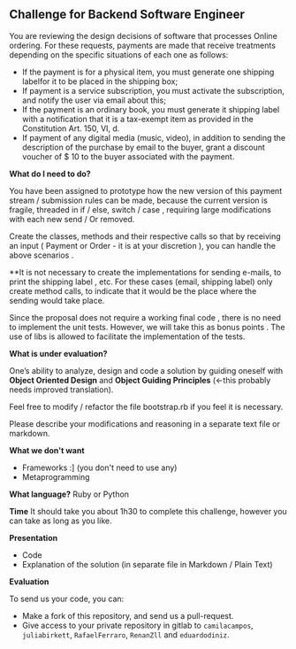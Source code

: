 ## Challenge for Backend Software Engineer

You are reviewing the design decisions of software that processes Online ordering. For these requests, payments are made that receive treatments depending on the specific situations of each one as follows:

  - If the payment is for a physical item, you must generate one shipping labelfor it to be placed in the shipping box;
  - If payment is a service subscription, you must activate the subscription, and notify the user via email about this;
  - If the payment is an ordinary book, you must generate it shipping label with a notification that it is a tax-exempt item as provided in the Constitution Art. 150, VI, d.
  - If payment of any digital media (music, video), in addition to sending the description of the purchase by email to the buyer, grant a discount voucher of $ 10 to the buyer associated with the payment.

__What do I need to do?__

You have been assigned to prototype how the new version of this payment stream / submission rules can be made, because the current version is fragile, threaded in if / else, switch / case , requiring large modifications with each new send / Or removed.

Create the classes, methods and their respective calls so that by receiving an input ( Payment or Order - it is at your discretion ), you can handle the above scenarios .

**It is not necessary to create the implementations for sending e-mails, to print the shipping label , etc. For these cases (email, shipping label) only create method calls, to indicate that it would be the place where the sending would take place.

Since the proposal does not require a working final code , there is no need to implement the unit tests. However, we will take this as bonus points . The use of libs is allowed to facilitate the implementation of the tests.

__What is under evaluation?__

One’s ability to analyze, design and code a solution by guiding oneself with **Object Oriented Design** and **Object Guiding Principles** (<-this probably needs improved translation).

Feel free to modify / refactor the file bootstrap.rb if you feel it is necessary.

Please describe your modifications and reasoning in a separate text file or markdown.

__What we don't want__
 - Frameworks :] (you don't need to use any)
 - Metaprogramming

__What language?__
Ruby or Python

__Time__
It should take you about 1h30 to complete this challenge, however you can take as long as you like.

__Presentation__
  - Code
  - Explanation of the solution (in separate file in Markdown / Plain Text)

__Evaluation__

To send us your code, you can:

 - Make a fork of this repository, and send us a pull-request.
 - Give access to your private repository in gitlab to `camilacampos`, `juliabirkett`, `RafaelFerraro`, `RenanZll` and `eduardodiniz`.
